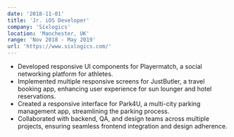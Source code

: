 ```yaml
---
date: '2018-11-01'
title: 'Jr. iOS Developer'
company: 'Sixlogics'
location: 'Manchester, UK'
range: 'Nov 2018 - May 2019'
url: 'https://www.sixlogics.com/'
---
```


- Developed responsive UI components for Playermatch, a social networking platform for athletes.
- Implemented multiple responsive screens for JustButler, a travel booking app, enhancing user experience for sun lounger and hotel reservations.
- Created a responsive interface for Park4U, a multi-city parking management app, streamlining the parking process.
- Collaborated with backend, QA, and design teams across multiple projects, ensuring seamless frontend integration and design adherence.
